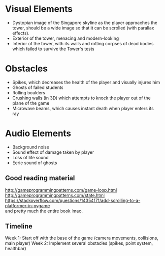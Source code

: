 # Visual Elements
- Dystopian image of the Singapore skyline as the player approaches the tower, should be a wide image so that it can be scrolled (with parallax effects).
- Exterior of the tower, menacing and modern-looking
- Interior of the tower, with its walls and rotting corpses of dead bodies which failed to survive the Tower's tests

# Obstacles
- Spikes, which decreases the health of the player and visually injures him
- Ghosts of failed students
- Rolling boulders
- Crushing walls (in 3D) which attempts to knock the player out of the plane of the game
- Microwave beams, which causes instant death when player enters its ray

# Audio Elements
- Background noise
- Sound effect of damage taken by player
- Loss of life sound
- Eerie sound of ghosts

## Good reading material  
http://gameprogrammingpatterns.com/game-loop.html  
http://gameprogrammingpatterns.com/state.html  
https://stackoverflow.com/questions/14354171/add-scrolling-to-a-platformer-in-pygame  
and pretty much the entire book lmao.  

## Timeline  
Week 1: Start off with the base of the game (camera movements, collisions, main player)
Week 2: Implement several obstacles (spikes, point system, healthbar) 
